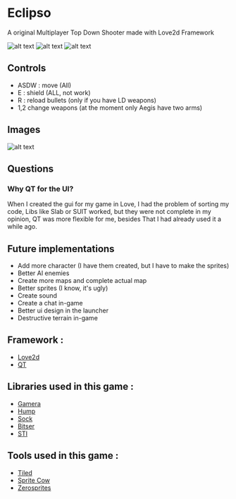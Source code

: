 # Eclipso

A original Multiplayer Top Down Shooter made with Love2d Framework

![alt text](https://img.shields.io/badge/Love-11.2-ff69b4.svg) ![alt text](https://img.shields.io/badge/Qt-5.12.3-brightgreen.svg) ![alt text](https://img.shields.io/badge/Status-Beta%203.0-orange.svg)

## Controls

* ASDW : move (All)
* E : shield (ALL, not work)
* R : reload bullets (only if you have LD weapons)
* 1,2 change weapons (at the moment only Aegis have two arms)

## Images

![alt text](https://i.imgur.com/gMGxAls.png)

## Questions
  ### Why QT for the UI?

  When I created the gui for my game in Love, I had the problem of sorting my code, Libs like Slab or SUIT worked, but they were not  complete in my opinion, QT was more flexible for me, besides That I had already used it a while ago.

## Future implementations

* Add more character (I have them created, but I have to make the sprites)
* Better AI enemies
* Create more maps and complete actual map
* Better sprites (I know, it's ugly)
* Create sound
* Create a chat in-game
* Better ui design in the launcher
* Destructive terrain in-game

## Framework :

* [Love2d](https://love2d.org/)
* [QT](https://www.qt.io/)

## Libraries used in this game :

* [Gamera](https://github.com/kikito/gamera)
* [Hump](https://github.com/vrld/hump)
* [Sock](https://github.com/camchenry/sock.lua)
* [Bitser](https://github.com/gvx/bitser)
* [STI](https://github.com/karai17/Simple-Tiled-Implementation)

## Tools used in this game :

* [Tiled](https://www.mapeditor.org/)
* [Sprite Cow](http://www.spritecow.com/)
* [Zerosprites](http://zerosprites.com/)

